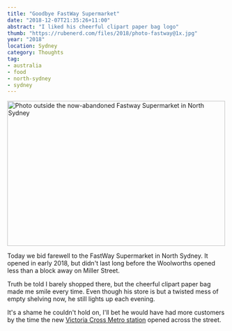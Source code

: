 ```yaml
---
title: "Goodbye FastWay Supermarket"
date: "2018-12-07T21:35:26+11:00"
abstract: "I liked his cheerful clipart paper bag logo"
thumb: "https://rubenerd.com/files/2018/photo-fastway@1x.jpg"
year: "2018"
location: Sydney
category: Thoughts
tag:
- australia
- food
- north-sydney
- sydney
---
```

<p><img src="https://rubenerd.com/files/2018/photo-fastway@1x.jpg" srcset="https://rubenerd.com/files/2018/photo-fastway@1x.jpg 1x, https://rubenerd.com/files/2018/photo-fastway@2x.jpg 2x" alt="Photo outside the now-abandoned Fastway Supermarket in North Sydney" style="width:500px; height:333px;" /></p>

Today we bid farewell to the FastWay Supermarket in North Sydney. It opened in early 2018, but didn't last long before the Woolworths opened less than a block away on Miller Street. 

Truth be told I barely shopped there, but the cheerful clipart paper bag made me smile every time. Even though his store is but a twisted mess of empty shelving now, he still lights up each evening.

It's a shame he couldn't hold on, I'll bet he would have had more customers by the time the new [Victoria Cross Metro station] opened across the street.

[Victoria Cross Metro station]: https://www.sydneymetro.info/station/victoria-cross-station
